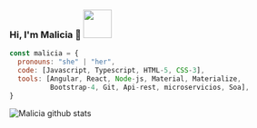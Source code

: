 ### Hi, I'm Malicia 👋  <img src="https://media.giphy.com/media/mGcNjsfWAjY5AEZNw6/giphy.gif" width="50">

<!--
**maliciacanv/maliciacanv** is a ✨ _special_ ✨ repository because its `README.md` (this file) appears on your GitHub profile.

Here are some ideas to get you started:

- 🔭 I’m currently working on ...
- 🌱 I’m currently learning ...
- 👯 I’m looking to collaborate on ...
- 🤔 I’m looking for help with ...
- 💬 Ask me about ...
- 📫 How to reach me: ...
- 😄 Pronouns: ...
- ⚡ Fun fact: ...
-->


```javascript
const malicia = {
  pronouns: "she" | "her",
  code: [Javascript, Typescript, HTML-5, CSS-3],
  tools: [Angular, React, Node-js, Material, Materialize, 
          Bootstrap-4, Git, Api-rest, microservicios, Soa],
}
```

![Malicia github stats](https://github-readme-stats.vercel.app/api?username=maliciacanv&show_icons=true&theme=synthwave)
